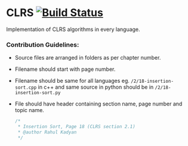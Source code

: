# CLRS [![Build Status](https://travis-ci.org/znck/clrs.svg)](https://travis-ci.org/znck/clrs)
Implementation of CLRS algorithms in every language.

### Contribution Guidelines:
- Source files are arranged in folders as per chapter number.
- Filename should start with page number.
- Filename should be same for all languages eg. `/2/18-insertion-sort.cpp` in c++ and same source in python should be in `/2/18-insertion-sort.py`
- File should have header containing section name, page number and topic name.

  ```c++
  /*
   * Insertion Sort, Page 18 (CLRS section 2.1)
   * @author Rahul Kadyan
   */
   ```
